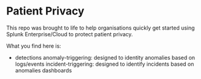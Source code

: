 # Patient Privacy

This repo was brought to life to help organisations quickly get started using Splunk Enterprise/Cloud to protect patient privacy.

What you find here is:
- detections
  anomaly-triggering: designed to identity anomalies based on logs/events
  incident-triggering: designed to identify incidents based on anomalies
dashboards


